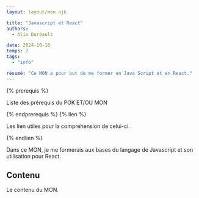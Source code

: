 ```yaml
---
layout: layout/mon.njk

title: "Javascript et React"
authors:
  - Alix Duréault

date: 2024-10-16
temps: 2
tags:
  - "info"

résumé: "Ce MON a pour but de me former en Java Script et en React."
---
```


{% prerequis %}

Liste des prérequis du POK ET/OU MON

{% endprerequis %}
{% lien %}

Les lien utiles pour la compréhension de celui-ci.

{% endlien %}

Dans ce MON, je me formerais aux bases du langage de Javascript et son utilisation pour React.

## Contenu

Le contenu du MON.
